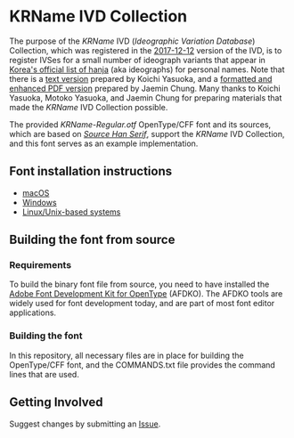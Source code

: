 # KRName IVD Collection

The purpose of the _KRName_ IVD (_Ideographic Variation Database_) Collection, which was registered in the [2017-12-12](https://unicode.org/ivd/data/2017-12-12/) version of the IVD, is to register IVSes for a small number of ideograph variants that appear in [Korea's official list of hanja](https://help.scourt.go.kr/nm/images/hanja/hanja_2015.pdf) (aka ideographs) for personal names. Note that there is a [text version](https://srad.jp/~yasuoka/journal/589283/) prepared by Koichi Yasuoka, and a [formatted and enhanced PDF version](http://www.unicode.org/L2/L2017/17173-irgn2200-unihan-db.pdf#page=4) prepared by Jaemin Chung. Many thanks to Koichi Yasuoka, Motoko Yasuoka, and Jaemin Chung for preparing materials that made the _KRName_ IVD Collection possible.

The provided _KRName-Regular.otf_ OpenType/CFF font and its sources, which are based on [_Source Han Serif_](https://github.com/adobe-fonts/source-han-serif/), support the _KRName_ IVD Collection, and this font serves as an example implementation.

## Font installation instructions

* [macOS](https://support.apple.com/en-us/HT201749)
* [Windows](https://www.microsoft.com/en-us/Typography/TrueTypeInstall.aspx)
* [Linux/Unix-based systems](https://github.com/adobe-fonts/source-code-pro/issues/17#issuecomment-8967116)

## Building the font from source

### Requirements

To build the binary font file from source, you need to have installed the [Adobe Font Development Kit for OpenType](http://www.adobe.com/devnet/opentype/afdko.html) (AFDKO). The AFDKO tools are widely used for font development today, and are part of most font editor applications.

### Building the font

In this repository, all necessary files are in place for building the OpenType/CFF font, and the COMMANDS.txt file provides the command lines that are used.

## Getting Involved

Suggest changes by submitting an [Issue](https://github.com/adobe-type-tools/krname-ivd-collection/issues).
